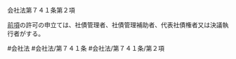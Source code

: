 会社法第７４１条第２項

[前項](会社法＿＿＿＿第７４１条第１項)の許可の申立ては、社債管理者、社債管理補助者、代表社債権者又は決議執行者がする。

#会社法
#会社法/第７４１条
#会社法/第７４１条/第２項
